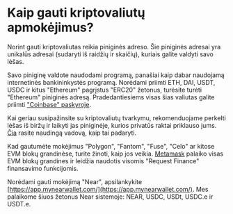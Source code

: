 # Kaip gauti kriptovaliutų apmokėjimus?

Norint gauti kriptovaliutas reikia piniginės adreso. Šie piniginės adresai yra unikalūs adresai (sudaryti iš raidžių ir skaičių), kuriais galite valdyti savo lėšas.

Savo piniginę valdote naudodami programą, panašiai kaip dabar naudojamą internetinės bankininkystės programą. Norėdami priimti ETH, DAI, USDT, USDC ir kitus "Ethereum" pagrįstus "ERC20" žetonus, turėsite turėti "Ethereum" piniginės adresą. Pradedantiesiems visas šias valiutas galite priimti ["Coinbase" paskyroje](https://www.coinbase.com/signup).

Kai geriau susipažinsite su kriptovaliutų tvarkymu, rekomenduojame perkelti lėšas iš biržų ir laikyti jas piniginėje, kurios privatūs raktai priklauso jums. [Čia](https://ethereum.org/en/wallets/find-wallet/) rasite naudingą vadovą, kaip tai padaryti.

Kad gautumėte mokėjimus "Polygon", "Fantom", "Fuse", "Celo" ar kitose EVM blokų grandinėse, turite žinoti, kaip jos veikia. [Metamask](https://metamask.io/) palaiko visas EVM blokų grandines ir leidžia naudotis visomis "Request Finance" finansavimo funkcijomis.

Norėdami gauti mokėjimą "Near", apsilankykite [https://app.mynearwallet.com/](https://app.mynearwallet.com/). Mes palaikome šiuos žetonus Near sistemoje: NEAR, USDC, USDt, USDC.e ir USDT.e.
